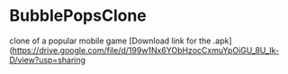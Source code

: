 # BubblePopsClone
 clone of a popular mobile game
 [Download link for the .apk](https://drive.google.com/file/d/199w1Nx6YObHzocCxmuYpOiGU_8U_Ik-D/view?usp=sharing

